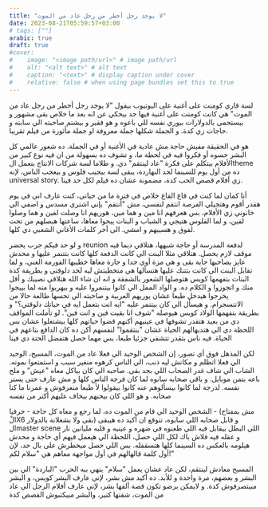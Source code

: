```yaml
---
title: "لا يوجد رجل أخطر من رجل عاد من الموت"
date: 2023-08-21T05:59:57+03:00
# tags: [""]
arabic: true
draft: true
#cover:
#    image: "<image path/url>" # image path/url
#    alt: "<alt text>" # alt text
#    caption: "<text>" # display caption under cover
#    relative: false # when using page bundles set this to true
---
```


لسة قاري كومنت على أغنية على اليوتيوب بيقول "لا يوجد رجل أخطر من رجل عاد من الموت" هي كانت كومنت على أغنية فيها حد بيحكي عن انه بعد ما خلاص بقى مشهور و بيستحمى بالدولارات بيوري نفسه للي باعوه و هو فقير و بيشتم صاحبته الي سابته و حاجات زي كدة. و الجملة شكلها جملة معروفة او جملة مأثورة من فيلم تقريبا. 

هو في الحقيقة مفيش حاجة مش عادية في الأغنية أو في الجملة. ده شعور عالمي كل البشر حسوه أو فكروا فيه في لحظة ما، و تشوف ده بسهولة من ان فيه نوع كبير من الأفلام بيتكلم على فكرة "عاد لينتقم" دي. و طلاما لسة شركات الانتاج بتعمل الtheme ده من أول يوم للسينما لحد النهاردة، يبقى لسة بيجيب فلوس و بيعجب الناس، لإنه universal story. زي أفلام قصص الحب كدة، مضمونة عشان ده فيلم لكل حد فينا. 

أنا كمان لما كنت في قاع القاع خلاص في فترة ما من حياتي، كنت عارف اني في يوم هقدر أقوم وهتجيلي الفرصة انتقم لنفسي، مش "أنتقم" بإني اشتري مسدس و اصفي الي خانوني زي الأفلام، بس هعرفهم انا مين و هما مين، هوريهم انا وصلت لفين و هما وصلوا لفين، و لما الفلوس هتيجي و الشباب و البنات ييجوا معاها، ساعتها هبصلهم من تحت لفوق و هسيبهم و امشي. الى آخر كلمات الأغاني الشعبي دي كلها.

و لو حد فيكم جرب يحضر reunion لدفعة المدرسة أو حاجة شبهها، هتلاقي ديما فيه موقف لازم يحصل. هتلاقي مثلا البنت الي كانت الدفعة كلها كانت بتتنمر عليها و محدش عايز يصاحبها جاية بقى و هي مزة أوي جدا و جارة معاها خطيبها الفورمة الغني، و لما تقابل البنت الي كانت بتتنك عليها هتسألها هي متخطبتش ليه لحد دلوقتي و بطريقة كدة البنات بتفهمها كويس هتوصلها الشعور بالشفقة و انه ان شاء الله هتلاقي نصيبك و أقل منك و اتجوزوا و الكلام ده. و الواد الممل الي كانوا بيتنمروا عليه و بيهربوا منه لما بييجوا يخرجوا هيدخل طبعا عشان يوريهم العربية و صاحبته الي تحسها طالعة حالا من الانتسجرام. و هيسأل الي كان بيتنمر عليه "ايه انت بتعمل ايه في حياتك دلوقتي؟"  و بطريقة بتفهمها الولاد كويس هيوصله "شوف انا بقيت فين و انت فين". لو تأملت المواقف دي من بعيد هتقدر تشوفها في عينيهم أكنهم قضوا حياتهم كلها بيشتغلوا عشان بس اللحظة دي الي هتديهالهم الحياة عشان "ينتقموا" لنفسهم أكن ده كان الدافع بتاعهم في الحياة. فيه ناس بتقدر تتشفي جزئيا طبعا، بس مهما حصل هتفضل الحتة دي فينا

لكن المذهل فوق أي تصور، إن الشخص الوحيد الي فعلا عاد من الموت، المسيح، الوحيد الي فعلا اتظلم و مكانش ليه ذنب، الي الناس كرهوه منغير سبب و استمتعوا بموته. الشاب الي شاف غدر الصحاب اللي بجد بقى. صاحبه الي كان بياكل معاه "عيش" و ملح باعه بتمن موبايل. و باقى صحابه سابوه لما  كان فرجة الناس كلها و مش عارف حتى يستر نفسه. لدرجة لما كانوا بيسألوهم عنه كانوا بيقولوا لأ طبعا منعرفوش و عمرنا ما كنا صحابه. و هو اللي كان بيحبهم بيخاف عليهم أكتر من نفسه

الشخص الوحيد الي قام من الموت ده، لما رجع و معاه كل حاجة - حرفيا - (مش بمفتاح الْX6 بقى ولا بشغلانة بالدولار) و قابل صحابه اللي سابوه، تتوقع ان أكيد ده هيبقى الmaster scene اللي البطل بيقابل فيه اللي طعنوه في ضهره و عينيه و قلبه مليانين نار و عقله فيه فلاش باك لكل اللي حصل، اللحظة الي هيعمل فيهم أي حاجة و محدش هيلومه بالعكس ده السينما كلها هتسقفله. بس اللي حصل ميخطرش على بال حد، لإن أول كلمة قالهالهم في أول مواجهة معاهم هي "سلام لكم!"

المسيح معادش لينتقم، لكن عاد عشان يعمل "سلام" ينهي بيه الحرب "الباردة" الي بين البشر و بعضهم، مرة واحدة و للأبد. ده أكيد مش بشر، لإني عارف البشر كويس، و البشر مبيتصرفوش كدة. و لايمكن برضو تكون قصة ألفها بشر،  لإني عارف أفلام الرجل الي عاد من الموت، شفتها كتير، والبشر مبيكتبوش القصص كدة
